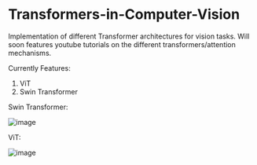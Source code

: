 # Transformers-in-Computer-Vision
Implementation of different Transformer architectures for vision tasks. 
Will soon features youtube tutorials on the different transformers/attention mechanisms.

Currently Features:
1. ViT
2. Swin Transformer


Swin Transformer: 

![image](https://github.com/nickd16/Transformers-in-Computer-Vision/assets/108239710/59851228-a0c6-4b9a-b293-baea36eac55f)

ViT:

![image](https://github.com/nickd16/Transformers-in-Computer-Vision/assets/108239710/fcc0f03a-2e7c-41f1-b854-1ec1ab803c51)


